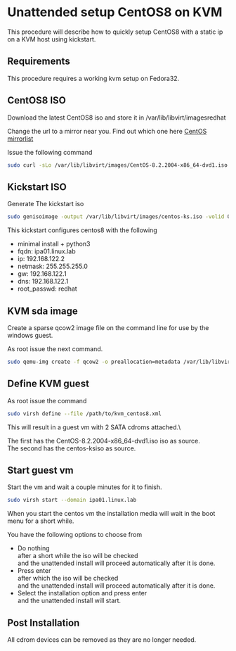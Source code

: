 Unattended setup CentOS8 on KVM
===============================

This procedure will describe how to quickly setup CentOS8 with a static ip on a KVM host using kickstart.

Requirements
------------

This procedure requires a working kvm setup on Fedora32.

CentOS8 ISO
-----------

Download the latest CentOS8 iso and store it in /var/lib/libvirt/imagesredhat

Change the url to a mirror near you.
Find out which one here [CentOS mirrorlist](https://www.centos.org/download/)

Issue the following command

```bash
sudo curl -sLo /var/lib/libvirt/images/CentOS-8.2.2004-x86_64-dvd1.iso http://mirror.oxilion.nl/centos/8.2.2004/isos/x86_64/CentOS-8.2.2004-x86_64-dvd1.iso
```

Kickstart ISO
-------------

Generate The kickstart iso

```bash
sudo genisoimage -output /var/lib/libvirt/images/centos-ks.iso -volid OEMDRV -joliet -rock /path/to/ks.cfg
```

This kickstart configures centos8 with the following

* minimal install + python3
* fqdn: ipa01.linux.lab
* ip: 192.168.122.2
* netmask: 255.255.255.0
* gw: 192.168.122.1
* dns: 192.168.122.1
* root_passwd: redhat

KVM sda image
--------------

Create a sparse qcow2 image file on the command line for use by the windows guest.

As root issue the next command.

```bash
sudo qemu-img create -f qcow2 -o preallocation=metadata /var/lib/libvirt/images/ipa01_linux_lab_sda.qcow2 20G
```

Define KVM guest
----------------

As root issue the command

```bash
sudo virsh define --file /path/to/kvm_centos8.xml
```

This will result in a guest vm with 2 SATA cdroms attached.\

The first has the CentOS-8.2.2004-x86_64-dvd1.iso iso as source.\
The second has the centos-ksiso as source.

Start guest vm
--------------

Start the vm and wait a couple minutes for it to finish.

```bash
sudo virsh start --domain ipa01.linux.lab
```

When you start the centos vm the installation media will wait in the boot menu for a short while.

You have the following options to choose from

* Do nothing\
  after a short while the iso will be checked\
  and the unattended install will proceed automatically after it is done.
* Press enter\
  after which the iso will be checked\
  and the unattended install will proceed automatically after it is done.
* Select the installation option and press enter\
  and the unattended install will start.

Post Installation
-----------------

All cdrom devices can be removed as they are no longer needed.

